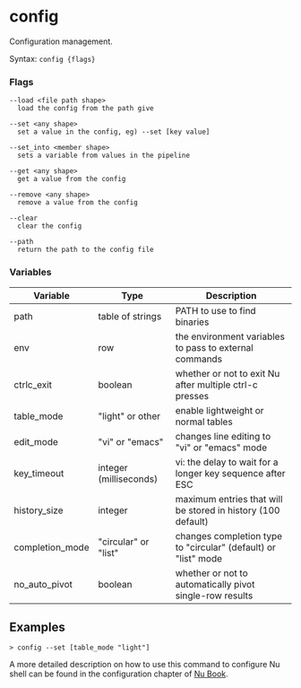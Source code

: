 # config

Configuration management.

Syntax: `config {flags}`

### Flags

    --load <file path shape>
      load the config from the path give

    --set <any shape>
      set a value in the config, eg) --set [key value]

    --set_into <member shape>
      sets a variable from values in the pipeline

    --get <any shape>
      get a value from the config

    --remove <any shape>
      remove a value from the config

    --clear
      clear the config

    --path
      return the path to the config file

### Variables

| Variable        | Type                   | Description                                                    |
| --------------- | ---------------------- | -------------------------------------------------------------- |
| path            | table of strings       | PATH to use to find binaries                                   |
| env             | row                    | the environment variables to pass to external commands         |
| ctrlc_exit      | boolean                | whether or not to exit Nu after multiple ctrl-c presses        |
| table_mode      | "light" or other       | enable lightweight or normal tables                            |
| edit_mode       | "vi" or "emacs"        | changes line editing to "vi" or "emacs" mode                   |
| key_timeout     | integer (milliseconds) | vi: the delay to wait for a longer key sequence after ESC      |
| history_size    | integer                | maximum entries that will be stored in history (100 default)   |
| completion_mode | "circular" or "list"   | changes completion type to "circular" (default) or "list" mode |
| no_auto_pivot   | boolean                | whether or not to automatically pivot single-row results       |

## Examples

```shell
> config --set [table_mode "light"]
```

A more detailed description on how to use this command to configure Nu shell can be found in the configuration chapter of [Nu Book](https://www.nushell.sh/book/en/configuration.html).
